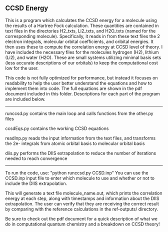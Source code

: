CCSD Energy
----------------

This is a program which calculates the CCSD energy for a molecule using the results of a 
Hartree Fock calculation.
These quantities are contained in text files in the directories H2_txts, Li2_txts, and H2O_txts (named for the corresponding molecule). 
Specifically, it reads in from these text files the 2 electron integrals, molecular orbital coefficients, and oribital energies.
It then uses these to compute the correlation energy at CCSD level of theory.
I have included the necessary files for the molecules hydrogen (H2), lithium (Li2), and water (H2O).
These are small systems utilizing minimal basis sets (less accurate descriptions of our orbitals) to keep the computational cost low for the user.

This code is not fully optimized for performance, but instead it focuses on readability to help the 
user better understand the equations and how to implement them into code. The full equations are shown in the pdf document included in this folder. Descriptions for each part of the program are included below.
______________________________________________________________________________________________________________________________________________________
runccsd.py contains the main loop and calls functions from the other.py files

ccsdEqs.py contains the working CCSD equations

readInp.py reads the input information from the text files, and transforms the 2e- integrals from atomic orbital basis to molecular orbital basis

diis.py performs the DIIS extrapolation to reduce the number of iterations needed to reach convergence
______________________________________________________________________________________________________________________________________________________

To run the code, use:
	"python runccsd.py CCSD.inp"
You can use the CCSD.inp input file to enter which molecule to use and whether or not to include the DIIS extrapolation.

This will generate a text file molecule_name.out, which prints the correlation energy at each step, along with timestamps and information about the DIIS extrapolation.
The user can verify that they are receiving the correct result by comparing with the reference calculations in the ref-outputs/ directory.
 
Be sure to check out the pdf document for a quick description of what we do in computational quantum chemistry and a breakdown on CCSD theory!
